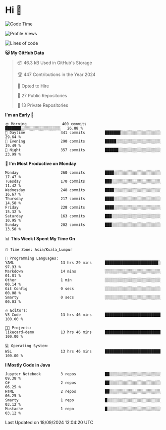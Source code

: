 <h1>Hi 👋</h1>

<!--START_SECTION:waka-->
![Code Time](http://img.shields.io/badge/Code%20Time-725%20hrs%2052%20mins-blue)

![Profile Views](http://img.shields.io/badge/Profile%20Views-0-blue)

![Lines of code](https://img.shields.io/badge/From%20Hello%20World%20I%27ve%20Written-1.2%20million%20lines%20of%20code-blue)

**🐱 My GitHub Data** 

> 📦 46.3 kB Used in GitHub's Storage 
 > 
> 🏆 447 Contributions in the Year 2024
 > 
> 💼 Opted to Hire
 > 
> 📜 27 Public Repositories 
 > 
> 🔑 13 Private Repositories 
 > 
**I'm an Early 🐤** 

```text
🌞 Morning                400 commits         ███████░░░░░░░░░░░░░░░░░░   26.88 % 
🌆 Daytime                441 commits         ███████░░░░░░░░░░░░░░░░░░   29.64 % 
🌃 Evening                290 commits         █████░░░░░░░░░░░░░░░░░░░░   19.49 % 
🌙 Night                  357 commits         ██████░░░░░░░░░░░░░░░░░░░   23.99 % 
```
📅 **I'm Most Productive on Monday** 

```text
Monday                   260 commits         ████░░░░░░░░░░░░░░░░░░░░░   17.47 % 
Tuesday                  170 commits         ███░░░░░░░░░░░░░░░░░░░░░░   11.42 % 
Wednesday                248 commits         ████░░░░░░░░░░░░░░░░░░░░░   16.67 % 
Thursday                 217 commits         ████░░░░░░░░░░░░░░░░░░░░░   14.58 % 
Friday                   228 commits         ████░░░░░░░░░░░░░░░░░░░░░   15.32 % 
Saturday                 163 commits         ███░░░░░░░░░░░░░░░░░░░░░░   10.95 % 
Sunday                   202 commits         ███░░░░░░░░░░░░░░░░░░░░░░   13.58 % 
```


📊 **This Week I Spent My Time On** 

```text
🕑︎ Time Zone: Asia/Kuala_Lumpur

💬 Programming Languages: 
YAML                     13 hrs 29 mins      ████████████████████████░   97.93 % 
Markdown                 14 mins             ░░░░░░░░░░░░░░░░░░░░░░░░░   01.81 % 
Other                    1 min               ░░░░░░░░░░░░░░░░░░░░░░░░░   00.14 % 
Git Config               0 secs              ░░░░░░░░░░░░░░░░░░░░░░░░░   00.08 % 
Smarty                   0 secs              ░░░░░░░░░░░░░░░░░░░░░░░░░   00.03 % 

🔥 Editors: 
VS Code                  13 hrs 46 mins      █████████████████████████   100.00 % 

🐱‍💻 Projects: 
likecard-demo            13 hrs 46 mins      █████████████████████████   100.00 % 

💻 Operating System: 
WSL                      13 hrs 46 mins      █████████████████████████   100.00 % 
```

**I Mostly Code in Java** 

```text
Jupyter Notebook         3 repos             ██░░░░░░░░░░░░░░░░░░░░░░░   09.38 % 
C#                       2 repos             ██░░░░░░░░░░░░░░░░░░░░░░░   06.25 % 
HTML                     2 repos             ██░░░░░░░░░░░░░░░░░░░░░░░   06.25 % 
Smarty                   1 repo              █░░░░░░░░░░░░░░░░░░░░░░░░   03.12 % 
Mustache                 1 repo              █░░░░░░░░░░░░░░░░░░░░░░░░   03.12 % 
```




 Last Updated on 18/09/2024 12:04:20 UTC
<!--END_SECTION:waka-->
